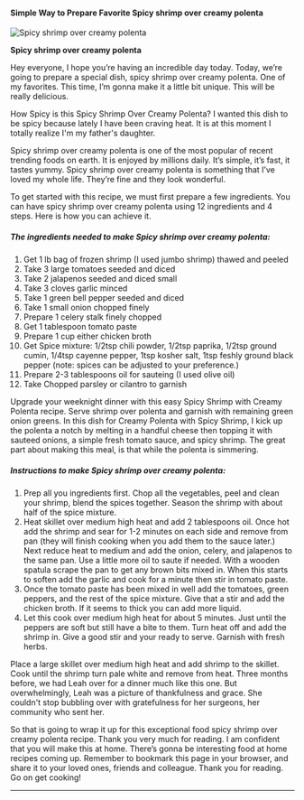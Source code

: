             

#### Simple Way to Prepare Favorite Spicy shrimp over creamy polenta

![Spicy shrimp over creamy polenta](https://img-global.cpcdn.com/recipes/77fc78596a6ad0ba/751x532cq70/spicy-shrimp-over-creamy-polenta-recipe-main-photo.jpg)

**Spicy shrimp over creamy polenta**

Hey everyone, I hope you’re having an incredible day today. Today, we’re going to prepare a special dish, spicy shrimp over creamy polenta. One of my favorites. This time, I’m gonna make it a little bit unique. This will be really delicious.

How Spicy is this Spicy Shrimp Over Creamy Polenta? I wanted this dish to be spicy because lately I have been craving heat. It is at this moment I totally realize I'm my father's daughter.

Spicy shrimp over creamy polenta is one of the most popular of recent trending foods on earth. It is enjoyed by millions daily. It’s simple, it’s fast, it tastes yummy. Spicy shrimp over creamy polenta is something that I’ve loved my whole life. They’re fine and they look wonderful.

To get started with this recipe, we must first prepare a few ingredients. You can have spicy shrimp over creamy polenta using 12 ingredients and 4 steps. Here is how you can achieve it.

##### The ingredients needed to make Spicy shrimp over creamy polenta:

1.  Get 1 lb bag of frozen shrimp (I used jumbo shrimp) thawed and peeled
2.  Take 3 large tomatoes seeded and diced
3.  Take 2 jalapenos seeded and diced small
4.  Take 3 cloves garlic minced
5.  Take 1 green bell pepper seeded and diced
6.  Take 1 small onion chopped finely
7.  Prepare 1 celery stalk finely chopped
8.  Get 1 tablespoon tomato paste
9.  Prepare 1 cup either chicken broth
10.  Get Spice mixture: 1/2tsp chili powder, 1/2tsp paprika, 1/2tsp ground cumin, 1/4tsp cayenne pepper, 1tsp kosher salt, 1tsp feshly ground black pepper (note: spices can be adjusted to your preference.)
11.  Prepare 2-3 tablespoons oil for sauteing (I used olive oil)
12.  Take Chopped parsley or cilantro to garnish

Upgrade your weeknight dinner with this easy Spicy Shrimp with Creamy Polenta recipe. Serve shrimp over polenta and garnish with remaining green onion greens. In this dish for Creamy Polenta with Spicy Shrimp, I kick up the polenta a notch by melting in a handful cheese then topping it with sauteed onions, a simple fresh tomato sauce, and spicy shrimp. The great part about making this meal, is that while the polenta is simmering.

##### Instructions to make Spicy shrimp over creamy polenta:

1.  Prep all you ingredients first. Chop all the vegetables, peel and clean your shrimp, blend the spices together. Season the shrimp with about half of the spice mixture.
2.  Heat skillet over medium high heat and add 2 tablespoons oil. Once hot add the shrimp and sear for 1-2 minutes on each side and remove from pan (they will finish cooking when you add them to the sauce later.) Next reduce heat to medium and add the onion, celery, and jalapenos to the same pan. Use a little more oil to saute if needed. With a wooden spatula scrape the pan to get any brown bits mixed in. When this starts to soften add the garlic and cook for a minute then stir in tomato paste.
3.  Once the tomato paste has been mixed in well add the tomatoes, green peppers, and the rest of the spice mixture. Give that a stir and add the chicken broth. If it seems to thick you can add more liquid.
4.  Let this cook over medium high heat for about 5 minutes. Just until the peppers are soft but still have a bite to them. Turn heat off and add the shrimp in. Give a good stir and your ready to serve. Garnish with fresh herbs.

Place a large skillet over medium high heat and add shrimp to the skillet. Cook until the shrimp turn pale white and remove from heat. Three months before, we had Leah over for a dinner much like this one. But overwhelmingly, Leah was a picture of thankfulness and grace. She couldn't stop bubbling over with gratefulness for her surgeons, her community who sent her.

So that is going to wrap it up for this exceptional food spicy shrimp over creamy polenta recipe. Thank you very much for reading. I am confident that you will make this at home. There’s gonna be interesting food at home recipes coming up. Remember to bookmark this page in your browser, and share it to your loved ones, friends and colleague. Thank you for reading. Go on get cooking!

* * *